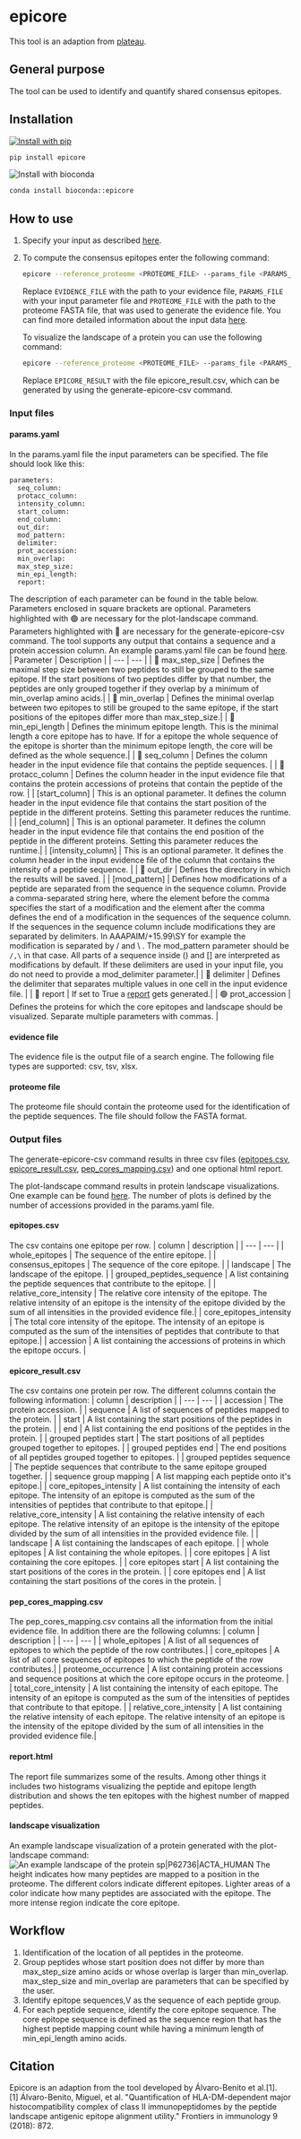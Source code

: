 # epicore
This tool is an adaption from [plateau](https://plateau.bcp.fu-berlin.de/).

## General purpose
The tool can be used to identify and quantify shared consensus epitopes. 

## Installation
[![Install with pip](https://img.shields.io/badge/install%20with-pip-brightgreen?style=flat-square)](https://test.pypi.org/project/epicore/)
```bash
pip install epicore
```

![Install with bioconda](https://img.shields.io/badge/install%20with-bioconda-blue?style=flat-square)
```bash
conda install bioconda::epicore
```

## How to use
1. Specify your input as described [here](#Input-files).
2. To compute the consensus epitopes enter the following command:
    ```bash
    epicore --reference_proteome <PROTEOME_FILE> --params_file <PARAMS_FILE> generate-epicore-csv --evidence_file <EVIDENCE_FILE>
    ```
    Replace ```EVIDENCE_FILE``` with the path to your evidence file, ```PARAMS_FILE``` with your input parameter file and ```PROTEOME_FILE``` with the path to the proteome FASTA file, that was used to generate the evidence file. You can find more detailed information about the input data [here](#input-files).  

   To visualize the landscape of a protein you can use the following command:
    ```bash
    epicore --reference_proteome <PROTEOME_FILE> --params_file <PARAMS_FILE> plot-landscape --epicore_csv <EPICORE_RESULT>
    ```
    Replace ```EPICORE_RESULT``` with the file epicore_result.csv, which can be generated by using the generate-epicore-csv command. 

### Input files
#### params.yaml
In the params.yaml file the input parameters can be specified. The file should look like this:
```
parameters:
  seq_column: 
  protacc_column: 
  intensity_column:
  start_column: 
  end_column: 
  out_dir: 
  mod_pattern: 
  delimiter: 
  prot_accession: 
  min_overlap: 
  max_step_size: 
  min_epi_length: 
  report:
```
The description of each parameter can be found in the table below. Parameters enclosed in square brackets are optional. Parameters highlighted with 🟢 are necessary for the plot-landscape command. Parameters highlighted with 🔴 are necessary for the generate-epicore-csv command. The tool supports any output that contains a sequence and a protein accession column. An example params.yaml file can be found [here](params.yaml). 
| Parameter | Description |
| --- | --- |
| 🔴 max_step_size | Defines the maximal step size between two peptides to still be grouped to the same epitope. If the start positions of two peptides differ by that number, the peptides are only grouped together if they overlap by a minimum of min_overlap amino acids.|
| 🔴 min_overlap | Defines the minimal overlap between two epitopes to still be grouped to the same epitope, if the start positions of the epitopes differ more than max_step_size.|
| 🔴 min_epi_length | Defines the minimum epitope length. This is the minimal length a core epitope has to have. If for a epitope the whole sequence of the epitope is shorter than the minimum epitope length, the core will be defined as the whole sequence.| 
| 🔴 seq_column | Defines the column header in the input evidence file that contains the peptide sequences. |
| 🔴 protacc_column | Defines the column header in the input evidence file that contains the protein accessions of proteins that contain the peptide of the row. |
| [start_column] | This is an optional parameter. It defines the column header in the input evidence file that contains the start position of the peptide in the different proteins. Setting this parameter reduces the runtime. |
| [end_column] | This is an optional parameter. It defines the column header in the input evidence file that contains the end position of the peptide in the different proteins. Setting this parameter reduces the runtime.|
| [intensity_column] | This is an optional parameter. It defines the column header in the input evidence file of the column that contains the intensity of a peptide sequence. |
| 🔴 out_dir | Defines the directory in which the results will be saved. |
| [mod_pattern] | Defines how modifications of a peptide are separated from the sequence in the sequence column. Provide a comma-separated string here, where the element before the comma specifies the start of a modification and the element after the comma defines the end of a modification in the sequences of the sequence column. If the sequences in the sequence column include modifications they are separated by delimiters. In AAAPAIM/+15.99\SY for example the modification is separated by / and \ . The mod_pattern parameter should be  ```/,\``` in that case. All parts of a sequence inside () and [] are interpreted as modifications by default. If these delimiters are used in your input file, you do not need to provide a mod_delimiter parameter.|
| 🔴 delimiter | Defines the delimiter that separates multiple values in one cell in the input evidence file. |
| 🔴 report | If set to True a [report](#reporthtml) gets generated.|
| 🟢 prot_accession | Defines the proteins for which the core epitopes and landscape should be visualized. Separate multiple parameters with commas. |

#### evidence file
The evidence file is the output file of a search engine. The following file types are supported: csv, tsv, xlsx.

#### proteome file
The proteome file should contain the proteome used for the identification of the peptide sequences. The file should follow the FASTA format. 


### Output files
The generate-epicore-csv command results in three csv files ([epitopes.csv](#epitopescsv), [epicore_result.csv](#epicore_resultcsv), [pep_cores_mapping.csv](#pep_cores_mappingcsv)) and one optional html report. 

The plot-landscape command results in protein landscape visualizations. One example can be found [here](#landscape-visualization). The number of plots is defined by the number of accessions provided in the params.yaml file.

#### epitopes.csv
The csv contains one epitope per row. 
| column | description |
| --- | --- |
| whole_epitopes | The sequence of the entire epitope. |
| consensus_epitopes | The sequence of the core epitope. |
| landscape | The landscape of the epitope. |
| grouped_peptides_sequence | A list containing the peptide sequences that contribute to the epitope. |
| relative_core_intensity | The relative core intensity of the epitope. The relative intensity of an epitope is the intensity of the epitope divided by the sum of all intensities in the provided evidence file.|
| core_epitopes_intensity | The total core intensity of the epitope. The intensity of an epitope is computed as the sum of the intensities of peptides that contribute to that epitope.|
| accession | A list containing the accessions of proteins in which the epitope occurs. |


#### epicore_result.csv
The csv contains one protein per row. The different columns contain the following information: 
| column | description |
| --- | --- |
| accession | The protein accession. |
| sequence | A list of sequences of peptides mapped to the protein. |
| start | A list containing the start positions of the peptides in the protein. | 
| end | A list containing the end positions of the peptides in the protein. | 
| grouped peptides start | The start positions of all peptides grouped together to epitopes. |
| grouped peptides end | The end positions of all peptides grouped together to epitopes. | 
| grouped peptides sequence | The peptide sequences that contribute to the same epitope grouped together. |
| sequence group mapping | A list mapping each peptide onto it's epitope.| 
| core_epitopes_intensity | A list containing the intensity of each epitope. The intensity of an epitope is computed as the sum of the intensities of peptides that contribute to that epitope.|
| relative_core_intensity | A list containing the relative intensity of each epitope. The relative intensity of an epitope is the intensity of the epitope divided by the sum of all intensities in the provided evidence file. |
| landscape | A list containing the landscapes of each epitope. | 
| whole epitopes | A list containing the whole epitopes. | 
| core epitopes | A list containing the core epitopes. | 
| core epitopes start | A list containing the start positions of the cores in the protein. |
| core epitopes end |  A list containing the start positions of the cores in the protein. |

#### pep_cores_mapping.csv
The pep_cores_mapping.csv contains all the information from the initial evidence file. In addition there are the following columns:
| column | description |
| --- | --- |
| whole_epitopes | A list of all sequences of epitopes to which the peptide of the row contributes.|
| core_epitopes | A list of all core sequences of epitopes to which the peptide of the row contributes.|
| proteome_occurrence | A list containing protein accessions and sequence positions at which the core epitope occurs in the proteome. |
| total_core_intensity | A list containing the intensity of each epitope. The intensity of an epitope is computed as the sum of the intensities of peptides that contribute to that epitope. |
| relative_core_intensity | A list containing the relative intensity of each epitope. The relative intensity of an epitope is the intensity of the epitope divided by the sum of all intensities in the provided evidence file.|

#### report.html
The report file summarizes some of the results. Among other things it includes two histograms visualizing the peptide and epitope length distribution and shows the ten epitopes with the highest number of mapped peptides.

#### landscape visualization
An example landscape visualization of a protein generated with the plot-landscape command:
![An example landscape of the protein sp|P62736|ACTA_HUMAN](landscape_example.png)
The height indicates how many peptides are mapped to a position in the proteome. The different colors indicate different epitopes. Lighter areas of a color indicate how many peptides are associated with the epitope. The more intense region indicate the core epitope. 


## Workflow
1. Identification of the location of all peptides in the proteome.
2. Group peptides whose start position does not differ by more than max_step_size amino acids or whose overlap is larger than min_overlap. max_step_size and min_overlap are parameters that can be specified by the user.
3. Identify epitope sequences,V as the sequence of each peptide group.
4. For each peptide sequence, identify the core epitope sequence. The core epitope sequence is defined as the sequence region that has the highest peptide mapping count while having a minimum length of min_epi_length amino acids.

## Citation
Epicore is an adaption from the tool developed by Álvaro-Benito et al.[1].<br>
[1] Álvaro-Benito, Miguel, et al. "Quantification of HLA-DM-dependent major histocompatibility complex of class II immunopeptidomes by the peptide landscape antigenic epitope alignment utility." Frontiers in immunology 9 (2018): 872.
